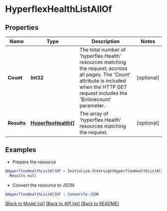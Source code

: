 # HyperflexHealthListAllOf
## Properties

Name | Type | Description | Notes
------------ | ------------- | ------------- | -------------
**Count** | **Int32** | The total number of &#39;hyperflex.Health&#39; resources matching the request, accross all pages. The &#39;Count&#39; attribute is included when the HTTP GET request includes the &#39;$inlinecount&#39; parameter. | [optional] 
**Results** | [**HyperflexHealth[]**](HyperflexHealth.md) | The array of &#39;hyperflex.Health&#39; resources matching the request. | [optional] 

## Examples

- Prepare the resource
```powershell
$HyperflexHealthListAllOf = Initialize-IntersightHyperflexHealthListAllOf  -Count null `
 -Results null
```

- Convert the resource to JSON
```powershell
$HyperflexHealthListAllOf | ConvertTo-JSON
```

[[Back to Model list]](../README.md#documentation-for-models) [[Back to API list]](../README.md#documentation-for-api-endpoints) [[Back to README]](../README.md)

